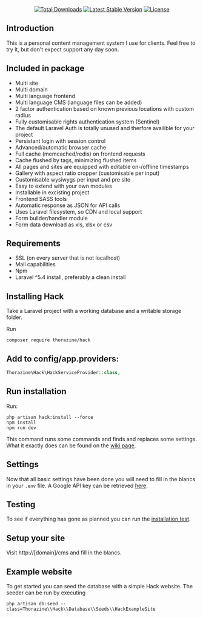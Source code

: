 <p align="center">
<a href="https://packagist.org/packages/thorazine/hack"><img src="https://poser.pugx.org/thorazine/hack/d/total.svg" alt="Total Downloads"></a>
<a href="https://packagist.org/packages/thorazine/hack"><img src="https://poser.pugx.org/thorazine/hack/v/stable.svg" alt="Latest Stable Version"></a>
<a href="https://packagist.org/packages/thorazine/hack"><img src="https://poser.pugx.org/thorazine/hack/license.svg" alt="License"></a>
</p>

## Introduction
This is a personal content management system I use for clients.
Feel free to try it, but don't expect support any day soon.


## Included in package

- Multi site
- Multi domain
- Multi language frontend
- Multi language CMS (language files can be added)
- 2 factor authentication based on known previous locations with custom radius
- Fully customisable rights authentication system (Sentinel)
- The default Laravel Auth is totally unused and therfore availible for your project
- Persistant login with session control
- Advanced/automatic browser cache
- Full cache (memcached/redis) on frontend requests
- Cache flushed by tags, minimizing flushed items
- All pages and sites are equipped with editable on-/offline timestamps
- Gallery with aspect ratio cropper (customisable per input)
- Customisable wysiwygs per input and pre site
- Easy to extend with your own modules
- Installable in excisting project
- Frontend SASS tools
- Automatic response as JSON for API calls
- Uses Laravel filesystem, so CDN and local support
- Form builder/handler module
- Form data download as xls, xlsx or csv


## Requirements
- SSL (on every server that is not localhost)
- Mail capabilities
- Npm
- Laravel ^5.4 install, preferably a clean install


## Installing Hack
Take a Laravel project with a working database and a writable storage folder.

Run
```
composer require thorazine/hack
```


## Add to config/app.providers:

```php
Thorazine\Hack\HackServiceProvider::class,
```

## Run installation
Run:
```
php artisan hack:install --force
npm install
npm run dev
```

This command runs some commands and finds and replaces some settings. What it exactly does can be found on the
[wiki page](https://github.com/Thorazine/hack/wiki/Manual-installation-and-setup).


## Settings
Now that all basic settings have been done you will need to fill in the blancs in your ```.env``` file.
A Google API key can be retrieved [here](https://developers.google.com/maps/documentation/javascript/get-api-key).


## Testing
To see if everything has gone as planned you can run the [installation test](https://github.com/Thorazine/hack/wiki/testing).


## Setup your site
Visit http://[domain]/cms and fill in the blancs.


## Example website
To get started you can seed the database with a simple Hack website. The seeder can be run by executing
```
php artisan db:seed --class=Thorazine\\Hack\\Database\\Seeds\\HackExampleSite
```
